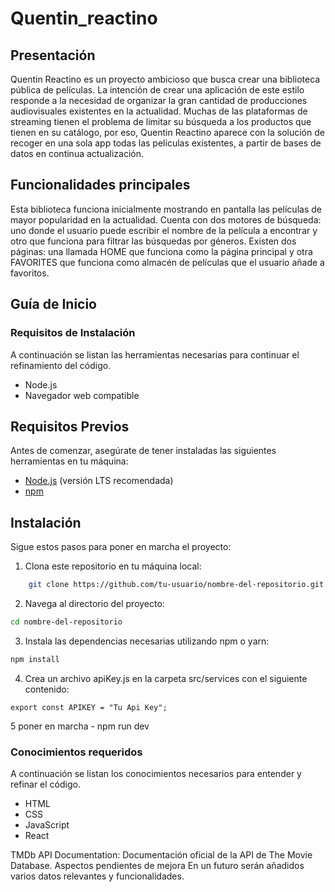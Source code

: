 # Quentin_reactino

## Presentación

Quentin Reactino es un proyecto ambicioso que busca crear una biblioteca pública de películas. La intención de crear una aplicación de este estilo responde a la necesidad de organizar la gran cantidad de producciones audiovisuales existentes en la actualidad. Muchas de las plataformas de streaming tienen el problema de limitar su búsqueda a los productos que tienen en su catálogo, por eso, Quentin Reactino aparece con la solución de recoger en una sola app todas las películas existentes, a partir de bases de datos en continua actualización.

## Funcionalidades principales

Esta biblioteca funciona inicialmente mostrando en pantalla las películas de mayor popularidad en la actualidad. Cuenta con dos motores de búsqueda: uno donde el usuario puede escribir el nombre de la película a encontrar y otro que funciona para filtrar las búsquedas por géneros. Existen dos páginas: una llamada HOME que funciona como la página principal y otra FAVORITES que funciona como almacén de películas que el usuario añade a favoritos.

## Guía de Inicio

### Requisitos de Instalación

A continuación se listan las herramientas necesarias para continuar el refinamiento del código.

- Node.js
- Navegador web compatible

## Requisitos Previos

Antes de comenzar, asegúrate de tener instaladas las siguientes herramientas en tu máquina:

- [Node.js](https://nodejs.org/) (versión LTS recomendada)
- [npm](https://www.npmjs.com/)

## Instalación

Sigue estos pasos para poner en marcha el proyecto:

1. Clona este repositorio en tu máquina local:

```bash
    git clone https://github.com/tu-usuario/nombre-del-repositorio.git
```

2. Navega al directorio del proyecto:

```bash
cd nombre-del-repositorio
```

3. Instala las dependencias necesarias utilizando npm o yarn:

```bash
npm install
```

4. Crea un archivo apiKey.js en la carpeta src/services con el siguiente contenido:

```
export const APIKEY = "Tu Api Key";
```

5 poner en marcha - npm run dev

### Conocimientos requeridos

A continuación se listan los conocimientos necesarios para entender y refinar el código.

- HTML
- CSS
- JavaScript
- React

TMDb API Documentation: Documentación oficial de la API de The Movie Database.
Aspectos pendientes de mejora
En un futuro serán añadidos varios datos relevantes y funcionalidades.
